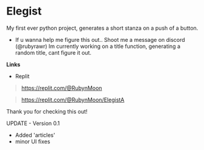 # Elegist
My first ever python project, generates a short stanza on a push of a button.

- If u wanna help me figure this out.. Shoot me a message on discord (@rubyrawr)
  Im currently working on a title function, generating a random title, cant figure it out.

**Links**
- Replit
>https://replit.com/@RubynMoon

>https://replit.com/@RubynMoon/ElegistA

Thank you for checking this out!

UPDATE - Version 0.1
- Added 'articles'
- minor UI fixes
